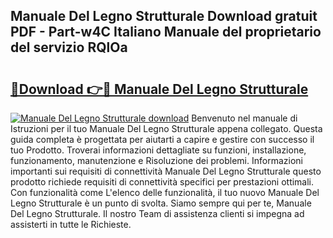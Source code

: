 ## Manuale Del Legno Strutturale Download gratuit PDF - Part-w4C Italiano Manuale del proprietario del servizio RQlOa

# <h2><a href="http://dffkiq.blite.top/?on=Manuale+Del+Legno+Strutturale">🔗Download 👉🔴 Manuale Del Legno Strutturale</a></h2>

[![Manuale Del Legno Strutturale download](https://i.imgur.com/lujVjoI.png)](http://dffkiq.blite.top/?on=Manuale+Del+Legno+Strutturale)
Benvenuto nel manuale di Istruzioni per il tuo Manuale Del Legno Strutturale appena collegato. Questa guida completa è progettata per aiutarti a capire e gestire con successo il tuo Prodotto. Troverai informazioni dettagliate su funzioni, installazione, funzionamento, manutenzione e Risoluzione dei problemi. Informazioni importanti sui requisiti di connettività Manuale Del Legno Strutturale questo prodotto richiede requisiti di connettività specifici per prestazioni ottimali. Con funzionalità come L'elenco delle funzionalità, il tuo nuovo Manuale Del Legno Strutturale è un punto di svolta. Siamo sempre qui per te, Manuale Del Legno Strutturale. Il nostro Team di assistenza clienti si impegna ad assisterti in tutte le Richieste.
